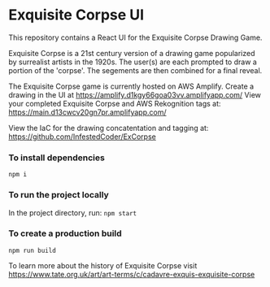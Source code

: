 # Exquisite Corpse UI

This repository contains a React UI for the Exquisite Corpse Drawing Game.

Exquisite Corpse is a 21st century version of a drawing game popularized by surrealist artists in the 1920s. The user(s) are each prompted to draw a portion of the 'corpse'. The segements are then combined for a final reveal. 

The Exquisite Corpse game is currently hosted on AWS Amplify.
Create a drawing in the UI at  https://amplify.d1kgy66goa03vv.amplifyapp.com/
View your completed Exquisite Corpse and AWS Rekognition tags at: https://main.d13cwcv20gn7pr.amplifyapp.com/

View the IaC for the drawing concatentation and tagging at: https://github.com/InfestedCoder/ExCorpse

### To install dependencies
`npm i`

### To run the project locally

In the project directory, run:
 `npm start`

### To create a production build
`npm run build`

To learn more about the history of Exquisite Corpse visit https://www.tate.org.uk/art/art-terms/c/cadavre-exquis-exquisite-corpse
